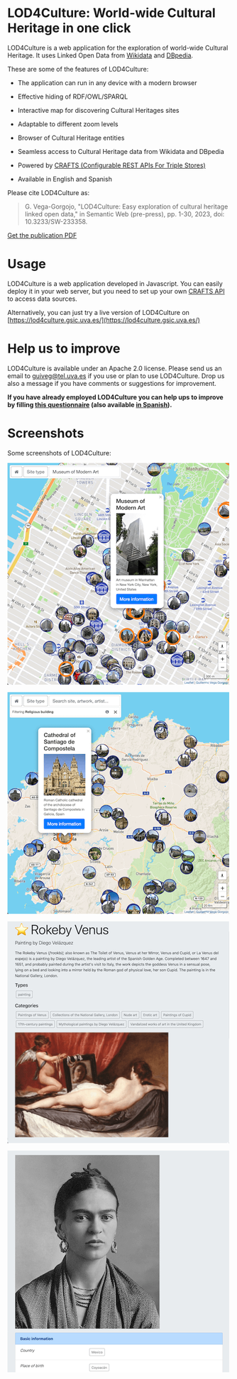 LOD4Culture: World-wide Cultural Heritage in one click
==========
LOD4Culture is a web application for the exploration of world-wide Cultural Heritage. It uses Linked Open Data 
from [Wikidata](https://www.wikidata.org) and [DBpedia](https://www.dbpedia.org/). 

These are some of the features of LOD4Culture:

* The application can run in any device with a modern browser

* Effective hiding of RDF/OWL/SPARQL

* Interactive map for discovering Cultural Heritages sites

* Adaptable to different zoom levels

* Browser of Cultural Heritage entities

* Seamless access to Cultural Heritage data from Wikidata and DBpedia

* Powered by [CRAFTS (Configurable REST APIs For Triple Stores)](https://crafts.gsic.uva.es/)

* Available in English and Spanish


Please cite LOD4Culture as:

> G. Vega-Gorgojo, "LOD4Culture: Easy exploration of cultural heritage linked open data," in Semantic Web (pre-press), pp. 1-30, 2023, doi: 10.3233/SW-233358.

[Get the publication PDF](https://content.iospress.com/articles/semantic-web/sw233358)


Usage
==========
LOD4Culture is a web application developed in Javascript. You can easily deploy it in your web server, 
but you need to set up your own [CRAFTS API](https://crafts.gsic.uva.es/) to access data sources.

Alternatively, you can just try a live version of LOD4Culture on [https://lod4culture.gsic.uva.es/](https://lod4culture.gsic.uva.es/)


Help us to improve
==========
LOD4Culture is available under an Apache 2.0 license. Please send us an email to [guiveg@tel.uva.es](mailto:guiveg@tel.uva.es) 
if you use or plan to use LOD4Culture. Drop us also a message if you have comments or suggestions for improvement.

**If you have already employed LOD4Culture you can help ups to improve by filling [this questionnaire](https://docs.google.com/forms/d/e/1FAIpQLSegclfrxDUysX32lDYajA4uYlCol1RuIgHXhpae-jWK2ocrmQ/viewform?usp=sf_link) 
(also available [in Spanish](https://docs.google.com/forms/d/e/1FAIpQLScSoceY0kEaKCoN5xjofzLGpwT6fswV9H-E1S_X5jxv1nF9CQ/viewform?usp=sf_link)).**


Screenshots
==========
Some screenshots of LOD4Culture:

![screenshot 1](/app/images/snapshot1.png)

![screenshot 2](/app/images/snapshot2.png)

![screenshot 3](/app/images/snapshot3.png)

![screenshot 4](/app/images/snapshot4.png)
